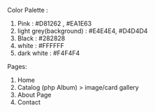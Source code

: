 Color Palette :

1. Pink : #D81262 , #EA1E63
2. light grey(background) : #E4E4E4, #D4D4D4
3. Black : #282828
4. white : #FFFFFF
5. dark white : #F4F4F4

Pages:
1. Home
2. Catalog (php Album) > image/card gallery
3. About Page
4. Contact
